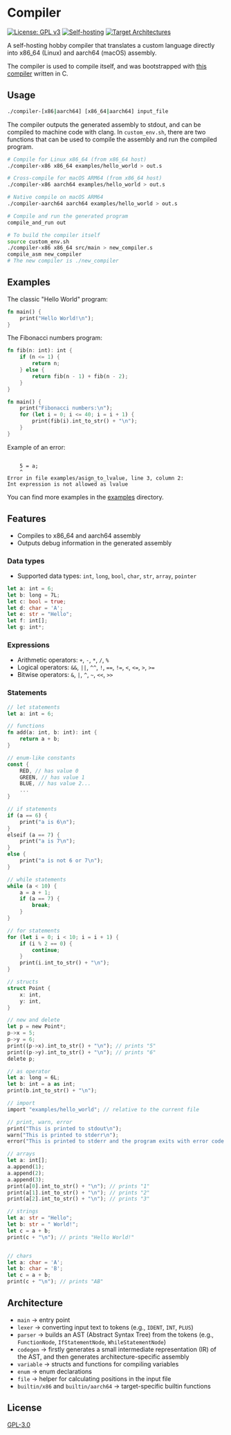 # Compiler

[![License: GPL v3](https://img.shields.io/badge/License-GPLv3-blue.svg)](https://www.gnu.org/licenses/gpl-3.0)
[![Self-hosting](https://img.shields.io/badge/self--hosting-yes-orange)]()
[![Target Architectures](https://img.shields.io/badge/targets-x86__64%20%7C%20aarch64-lightgrey)]()

A self-hosting hobby compiler that translates a custom language directly into x86_64 (Linux) and aarch64 (macOS) assembly.

The compiler is used to compile itself, and was bootstrapped with [this compiler](https://github.com/ognjen-zivanovic/compiler-c) written in C.

## Usage

```bash
./compiler-[x86|aarch64] [x86_64|aarch64] input_file
```

The compiler outputs the generated assembly to stdout, and can be compiled to machine code with clang. In `custom_env.sh`, there are two functions that can be used to compile the assembly and run the compiled program.

```bash
# Compile for Linux x86_64 (from x86_64 host)
./compiler-x86 x86_64 examples/hello_world > out.s

# Cross-compile for macOS ARM64 (from x86_64 host)
./compiler-x86 aarch64 examples/hello_world > out.s

# Native compile on macOS ARM64
./compiler-aarch64 aarch64 examples/hello_world > out.s

# Compile and run the generated program
compile_and_run out
```

```bash
# To build the compiler itself
source custom_env.sh
./compiler-x86 x86_64 src/main > new_compiler.s
compile_asm new_compiler
# The new compiler is ./new_compiler
```

## Examples

The classic "Hello World" program:

```rust
fn main() {
	print("Hello World!\n");
}
```

The Fibonacci numbers program:

```rust
fn fib(n: int): int {
    if (n <= 1) {
        return n;
    } else {
        return fib(n - 1) + fib(n - 2);
    }
}

fn main() {
    print("Fibonacci numbers:\n");
    for (let i = 0; i <= 40; i = i + 1) {
        print(fib(i).int_to_str() + "\n");
    }
}
```

Example of an error:

```

	5 = a;
	^
Error in file examples/asign_to_lvalue, line 3, column 2:
Int expression is not allowed as lvalue
```

You can find more examples in the [examples](examples/) directory.

## Features

-   Compiles to x86_64 and aarch64 assembly
-   Outputs debug information in the generated assembly

### Data types

-   Supported data types: `int`, `long`, `bool`, `char`, `str`, `array`, `pointer`

```rust
let a: int = 6;
let b: long = 7L;
let c: bool = true;
let d: char = 'A';
let e: str = "Hello";
let f: int[];
let g: int*;
```

### Expressions

-   Arithmetic operators: `+`, `-`, `*`, `/`, `%`
-   Logical operators: `&&`, `||`, `^^`, `!`, `==`, `!=`, `<`, `<=`, `>`, `>=`
-   Bitwise operators: `&`, `|`, `^`, `~`, `<<`, `>>`

### Statements

```rust
// let statements
let a: int = 6;

// functions
fn add(a: int, b: int): int {
    return a + b;
}

// enum-like constants
const {
    RED, // has value 0
    GREEN, // has value 1
    BLUE, // has value 2...
    ...
}

// if statements
if (a == 6) {
    print("a is 6\n");
}
elseif (a == 7) {
    print("a is 7\n");
}
else {
    print("a is not 6 or 7\n");
}

// while statements
while (a < 10) {
    a = a + 1;
    if (a == 7) {
        break;
    }
}

// for statements
for (let i = 0; i < 10; i = i + 1) {
    if (i % 2 == 0) {
        continue;
    }
    print(i.int_to_str() + "\n");
}

// structs
struct Point {
    x: int,
    y: int,
}

// new and delete
let p = new Point*;
p->x = 5;
p->y = 6;
print((p->x).int_to_str() + "\n"); // prints "5"
print((p->y).int_to_str() + "\n"); // prints "6"
delete p;

// as operator
let a: long = 6L;
let b: int = a as int;
print(b.int_to_str() + "\n");

// import
import "examples/hello_world"; // relative to the current file

// print, warn, error
print("This is printed to stdout\n");
warn("This is printed to stderr\n");
error("This is printed to stderr and the program exits with error code 1\n");

// arrays
let a: int[];
a.append(1);
a.append(2);
a.append(3);
print(a[0].int_to_str() + "\n"); // prints "1"
print(a[1].int_to_str() + "\n"); // prints "2"
print(a[2].int_to_str() + "\n"); // prints "3"

// strings
let a: str = "Hello";
let b: str = " World!";
let c = a + b;
print(c + "\n"); // prints "Hello World!"


// chars
let a: char = 'A';
let b: char = 'B';
let c = a + b;
print(c + "\n"); // prints "AB"
```

## Architecture

-   `main` → entry point
-   `lexer` → converting input text to tokens (e.g., `IDENT`, `INT`, `PLUS`)
-   `parser` → builds an AST (Abstract Syntax Tree) from the tokens (e.g., `FunctionNode`, `IfStatementNode`, `WhileStatementNode`)
-   `codegen` → firstly generates a small intermediate representation (IR) of the AST, and then generates architecture-specific assembly
-   `variable` → structs and functions for compiling variables
-   `enum` → enum declarations
-   `file` → helper for calculating positions in the input file
-   `builtin/x86` and `builtin/aarch64` → target-specific builtin functions

## License

[GPL-3.0](https://choosealicense.com/licenses/gpl-3.0/)

